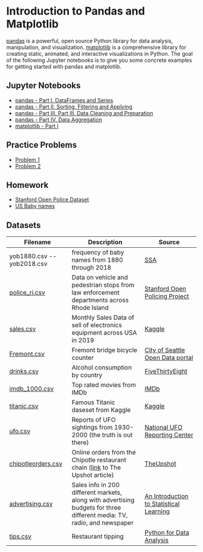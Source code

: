 # Introduction to Pandas and Matplotlib

[pandas](https://pandas.pydata.org/) is a powerful, open source Python library for data analysis, manipulation, and visualization. 
[matplotlib](https://matplotlib.org/) is a comprehensive library for creating static, animated, and interactive visualizations in Python.
The goal of the following Jupyter notebooks is to give you some concrete examples for getting started with pandas and matplotlib.

## Jupyter Notebooks

- [pandas - Part I. DataFrames and Series](https://nbviewer.jupyter.org/github/um-perez-alvaro/Data-Science-Practice/blob/master/Pandas%20and%20Matplotlib/Part%20I.ipynb)
- [pandas - Part II. Sorting, Filtering and Applying](https://nbviewer.jupyter.org/github/um-perez-alvaro/Data-Science-Practice/blob/master/Pandas%20and%20Matplotlib/Part%20II.ipynb)
- [pandas - Part III. Part III. Data Cleaning and Preparation](https://nbviewer.jupyter.org/github/um-perez-alvaro/Data-Science-Practice/blob/master/Pandas%20and%20Matplotlib/Part%20III.ipynb)
- [pandas - Part IV. Data Aggregation](https://nbviewer.jupyter.org/github/um-perez-alvaro/Data-Science-Practice/blob/master/Pandas%20and%20Matplotlib/Part%20IV.ipynb)
- [matplotlib - Part I](hell)


## Practice Problems

- [Problem 1](https://github.com/um-perez-alvaro/Data-Science-Practice/blob/master/Pandas%20and%20Matplotlib/Homework/Practice%201.ipynb)
- [Problem 2](https://github.com/um-perez-alvaro/Data-Science-Practice/blob/master/Pandas%20and%20Matplotlib/Homework/Practice%202.ipynb)

## Homework  

- [Stanford Open Police Dataset](https://nbviewer.jupyter.org/github/um-perez-alvaro/Data-Science-Practice/blob/master/Pandas%20and%20Matplotlib/Homework/Homework%201.ipynb)
- [US Baby names](https://nbviewer.jupyter.org/github/um-perez-alvaro/Data-Science-Practice/blob/master/Pandas%20and%20Matplotlib/Homework/Homework%202.ipynb)

## Datasets

Filename | Description |  Source
--- | --- |  --- 
yob1880.csv -- yob2018.csv | frequency of baby names from 1880 through 2018 | [SSA](https://www.ssa.gov/oact/babynames/limits.html)
[police_ri.csv](https://raw.githubusercontent.com/um-perez-alvaro/Data-Science-Practice/master/Data/police_ri.csv) | Data on vehicle and pedestrian stops from law enforcement departments across Rhode Island | [Stanford Open Policing Project](https://openpolicing.stanford.edu/data/)
[sales.csv](https://raw.githubusercontent.com/um-perez-alvaro/Data-Science-Practice/master/Data/sales.csv) | Monthly Sales Data of sell of electronics equipment across USA in 2019 | [Kaggle](https://www.kaggle.com/subhendughosh/monthly-sales-data)
[Fremont.csv](https://raw.githubusercontent.com/um-perez-alvaro/Data-Science-Practice/master/Data/Fremont.csv) | Fremont bridge bicycle counter | [City of Seattle Open Data portal](https://data.seattle.gov/)
[drinks.csv](https://raw.githubusercontent.com/um-perez-alvaro/Data-Science-Practice/master/Data/drinks.csv) | Alcohol consumption by country | [FiveThirtyEight](https://github.com/fivethirtyeight/data/tree/master/alcohol-consumption) 
[imdb_1000.csv](https://raw.githubusercontent.com/um-perez-alvaro/Data-Science-Practice/master/Data/imdb_1000.csv) | Top rated movies from IMDb  | [IMDb](http://www.imdb.com/search/title?groups=top_1000&sort=user_rating&view=simple) 
[titanic.csv](https://raw.githubusercontent.com/um-perez-alvaro/Data-Science-Practice/master/Data/titanic.csv) | Famous Titanic daseset from Kaggle | [Kaggle](https://www.kaggle.com/c/titanic)
[ufo.csv](https://raw.githubusercontent.com/um-perez-alvaro/Data-Science-Practice/master/Data/ufo.csv) | Reports of UFO sightings from 1930-2000 (the truth is out there)  | [National UFO Reporting Center](http://www.nuforc.org/webreports.html)
[chipotleorders.csv](https://raw.githubusercontent.com/um-perez-alvaro/Data-Science-Practice/master/Data/chipotleorders.csv) | Online orders from the Chipotle restaurant chain ([link](https://www.nytimes.com/interactive/2015/02/17/upshot/what-do-people-actually-order-at-chipotle.html) to The Upshot article)| [TheUpshot](https://github.com/TheUpshot/chipotle)
[advertising.csv](https://raw.githubusercontent.com/um-perez-alvaro/Data-Science-Practice/master/Data/Advertising.csv) | Sales info in 200 different markets, along with advertising budgets for three different media: TV, radio, and newspaper | [An Introduction to Statistical Learning](http://faculty.marshall.usc.edu/gareth-james/ISL/index.html)
[tips.csv](https://raw.githubusercontent.com/um-perez-alvaro/Data-Science-Practice/master/Data/drinks.csv) | Restaurant tipping | [Python for Data Analysis](https://learning.oreilly.com/library/view/python-for-data/9781449323592/)
